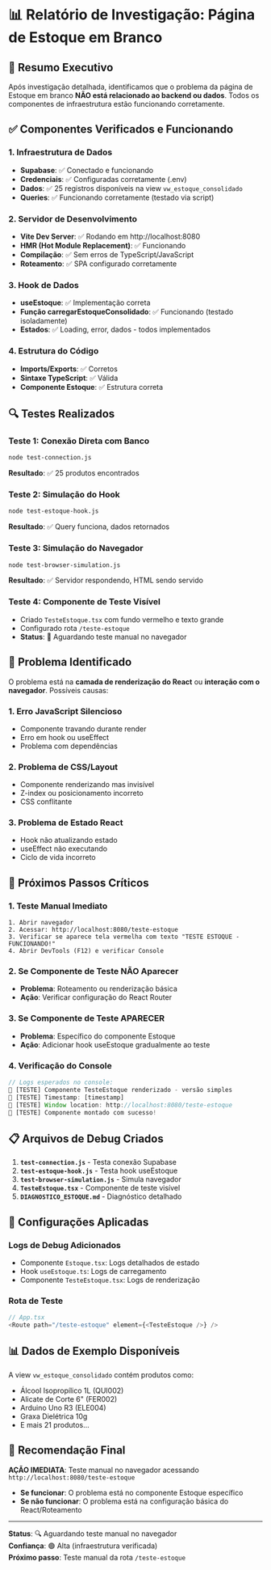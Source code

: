 # 📊 Relatório de Investigação: Página de Estoque em Branco

## 🎯 Resumo Executivo

Após investigação detalhada, identificamos que o problema da página de Estoque em branco **NÃO está relacionado ao backend ou dados**. Todos os componentes de infraestrutura estão funcionando corretamente.

## ✅ Componentes Verificados e Funcionando

### 1. Infraestrutura de Dados
- **Supabase**: ✅ Conectado e funcionando
- **Credenciais**: ✅ Configuradas corretamente (.env)
- **Dados**: ✅ 25 registros disponíveis na view `vw_estoque_consolidado`
- **Queries**: ✅ Funcionando corretamente (testado via script)

### 2. Servidor de Desenvolvimento
- **Vite Dev Server**: ✅ Rodando em http://localhost:8080
- **HMR (Hot Module Replacement)**: ✅ Funcionando
- **Compilação**: ✅ Sem erros de TypeScript/JavaScript
- **Roteamento**: ✅ SPA configurado corretamente

### 3. Hook de Dados
- **useEstoque**: ✅ Implementação correta
- **Função carregarEstoqueConsolidado**: ✅ Funcionando (testado isoladamente)
- **Estados**: ✅ Loading, error, dados - todos implementados

### 4. Estrutura do Código
- **Imports/Exports**: ✅ Corretos
- **Sintaxe TypeScript**: ✅ Válida
- **Componente Estoque**: ✅ Estrutura correta

## 🔍 Testes Realizados

### Teste 1: Conexão Direta com Banco
```bash
node test-connection.js
```
**Resultado**: ✅ 25 produtos encontrados

### Teste 2: Simulação do Hook
```bash
node test-estoque-hook.js
```
**Resultado**: ✅ Query funciona, dados retornados

### Teste 3: Simulação do Navegador
```bash
node test-browser-simulation.js
```
**Resultado**: ✅ Servidor respondendo, HTML sendo servido

### Teste 4: Componente de Teste Visível
- Criado `TesteEstoque.tsx` com fundo vermelho e texto grande
- Configurado rota `/teste-estoque`
- **Status**: 🔄 Aguardando teste manual no navegador

## 🚨 Problema Identificado

O problema está na **camada de renderização do React** ou **interação com o navegador**. Possíveis causas:

### 1. Erro JavaScript Silencioso
- Componente travando durante render
- Erro em hook ou useEffect
- Problema com dependências

### 2. Problema de CSS/Layout
- Componente renderizando mas invisível
- Z-index ou posicionamento incorreto
- CSS conflitante

### 3. Problema de Estado React
- Hook não atualizando estado
- useEffect não executando
- Ciclo de vida incorreto

## 🎯 Próximos Passos Críticos

### 1. Teste Manual Imediato
```
1. Abrir navegador
2. Acessar: http://localhost:8080/teste-estoque
3. Verificar se aparece tela vermelha com texto "TESTE ESTOQUE - FUNCIONANDO!"
4. Abrir DevTools (F12) e verificar Console
```

### 2. Se Componente de Teste NÃO Aparecer
- **Problema**: Roteamento ou renderização básica
- **Ação**: Verificar configuração do React Router

### 3. Se Componente de Teste APARECER
- **Problema**: Específico do componente Estoque
- **Ação**: Adicionar hook useEstoque gradualmente ao teste

### 4. Verificação do Console
```javascript
// Logs esperados no console:
🧪 [TESTE] Componente TesteEstoque renderizado - versão simples
🧪 [TESTE] Timestamp: [timestamp]
🧪 [TESTE] Window location: http://localhost:8080/teste-estoque
🧪 [TESTE] Componente montado com sucesso!
```

## 📋 Arquivos de Debug Criados

1. **`test-connection.js`** - Testa conexão Supabase
2. **`test-estoque-hook.js`** - Testa hook useEstoque
3. **`test-browser-simulation.js`** - Simula navegador
4. **`TesteEstoque.tsx`** - Componente de teste visível
5. **`DIAGNOSTICO_ESTOQUE.md`** - Diagnóstico detalhado

## 🔧 Configurações Aplicadas

### Logs de Debug Adicionados
- Componente `Estoque.tsx`: Logs detalhados de estado
- Hook `useEstoque.ts`: Logs de carregamento
- Componente `TesteEstoque.tsx`: Logs de renderização

### Rota de Teste
```typescript
// App.tsx
<Route path="/teste-estoque" element={<TesteEstoque />} />
```

## 📊 Dados de Exemplo Disponíveis

A view `vw_estoque_consolidado` contém produtos como:
- Álcool Isopropílico 1L (QUI002)
- Alicate de Corte 6" (FER002)  
- Arduino Uno R3 (ELE004)
- Graxa Dielétrica 10g
- E mais 21 produtos...

## 🎯 Recomendação Final

**AÇÃO IMEDIATA**: Teste manual no navegador acessando `http://localhost:8080/teste-estoque`

- **Se funcionar**: O problema está no componente Estoque específico
- **Se não funcionar**: O problema está na configuração básica do React/Roteamento

---

**Status**: 🔍 Aguardando teste manual no navegador  
**Confiança**: 🟢 Alta (infraestrutura verificada)  
**Próximo passo**: Teste manual da rota `/teste-estoque`